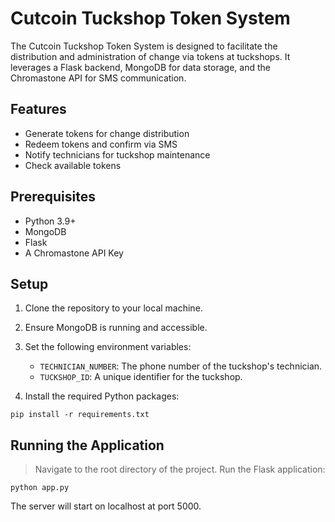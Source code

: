 # Cutcoin Tuckshop Token System

The Cutcoin Tuckshop Token System is designed to facilitate the distribution and administration of change via tokens at tuckshops. It leverages a Flask backend, MongoDB for data storage, and the Chromastone API for SMS communication.

## Features

- Generate tokens for change distribution
- Redeem tokens and confirm via SMS
- Notify technicians for tuckshop maintenance
- Check available tokens

## Prerequisites

- Python 3.9+
- MongoDB
- Flask
- A Chromastone API Key

## Setup

1. Clone the repository to your local machine.
2. Ensure MongoDB is running and accessible.
3. Set the following environment variables:

    - `TECHNICIAN_NUMBER`: The phone number of the tuckshop's technician.
    - `TUCKSHOP_ID`: A unique identifier for the tuckshop.

4. Install the required Python packages:

```
pip install -r requirements.txt
```

## Running the Application

>Navigate to the root directory of the project.
>Run the Flask application:

```python app.py```

The server will start on localhost at port 5000.

